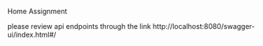 Home Assignment

please review api endpoints through the link
http://localhost:8080/swagger-ui/index.html#/
